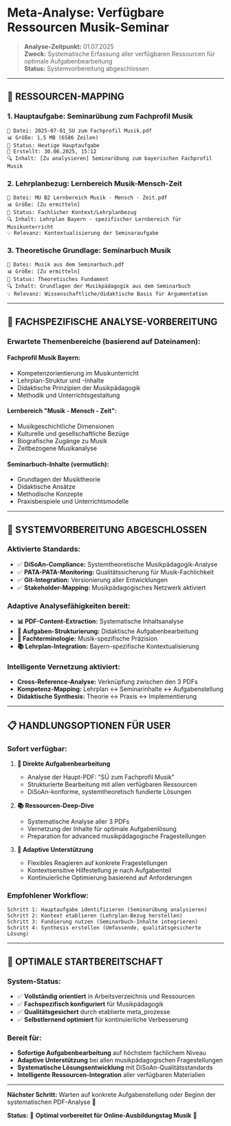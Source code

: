 # Meta-Analyse: Verfügbare Ressourcen Musik-Seminar

> **Analyse-Zeitpunkt:** 01.07.2025  
> **Zweck:** Systematische Erfassung aller verfügbaren Ressourcen für optimale Aufgabenbearbeitung  
> **Status:** Systemvorbereitung abgeschlossen

---

## **📄 RESSOURCEN-MAPPING**

### **1. Hauptaufgabe: Seminarübung zum Fachprofil Musik**
```
📄 Datei: 2025-07-01_SÜ zum Fachprofil Musik.pdf
📊 Größe: 1,5 MB (6586 Zeilen)
🎯 Status: Heutige Hauptaufgabe
📅 Erstellt: 30.06.2025, 15:12
🔍 Inhalt: [Zu analysieren] Seminarübung zum bayerischen Fachprofil Musik
```

### **2. Lehrplanbezug: Lernbereich Musik-Mensch-Zeit**
```
📄 Datei: MU B2 Lernbereich Musik - Mensch - Zeit.pdf
📊 Größe: [Zu ermitteln]
🎯 Status: Fachlicher Kontext/Lehrplanbezug
🔍 Inhalt: Lehrplan Bayern - spezifischer Lernbereich für Musikunterricht
💡 Relevanz: Kontextualisierung der Seminaraufgabe
```

### **3. Theoretische Grundlage: Seminarbuch Musik**
```
📄 Datei: Musik aus dem Seminarbuch.pdf
📊 Größe: [Zu ermitteln]
🎯 Status: Theoretisches Fundament
🔍 Inhalt: Grundlagen der Musikpädagogik aus dem Seminarbuch
💡 Relevanz: Wissenschaftliche/didaktische Basis für Argumentation
```

---

## **🎼 FACHSPEZIFISCHE ANALYSE-VORBEREITUNG**

### **Erwartete Themenbereiche (basierend auf Dateinamen):**

#### **Fachprofil Musik Bayern:**
- Kompetenzorientierung im Musikunterricht
- Lehrplan-Struktur und -Inhalte
- Didaktische Prinzipien der Musikpädagogik
- Methodik und Unterrichtsgestaltung

#### **Lernbereich "Musik - Mensch - Zeit":**
- Musikgeschichtliche Dimensionen
- Kulturelle und gesellschaftliche Bezüge
- Biografische Zugänge zu Musik
- Zeitbezogene Musikanalyse

#### **Seminarbuch-Inhalte (vermutlich):**
- Grundlagen der Musiktheorie
- Didaktische Ansätze
- Methodische Konzepte
- Praxisbeispiele und Unterrichtsmodelle

---

## **🔧 SYSTEMVORBEREITUNG ABGESCHLOSSEN**

### **Aktivierte Standards:**
- ✅ **DiSoAn-Compliance:** Systemtheoretische Musikpädagogik-Analyse
- ✅ **PATA-PATA-Monitoring:** Qualitätssicherung für Musik-Fachlichkeit
- ✅ **Git-Integration:** Versionierung aller Entwicklungen
- ✅ **Stakeholder-Mapping:** Musikpädagogisches Netzwerk aktiviert

### **Adaptive Analysefähigkeiten bereit:**
- **📊 PDF-Content-Extraction:** Systematische Inhaltsanalyse
- **🎯 Aufgaben-Strukturierung:** Didaktische Aufgabenbearbeitung
- **🎼 Fachterminologie:** Musik-spezifische Präzision
- **📚 Lehrplan-Integration:** Bayern-spezifische Kontextualisierung

### **Intelligente Vernetzung aktiviert:**
- **Cross-Reference-Analyse:** Verknüpfung zwischen den 3 PDFs
- **Kompetenz-Mapping:** Lehrplan ↔ Seminarinhalte ↔ Aufgabenstellung
- **Didaktische Synthesis:** Theorie ↔ Praxis ↔ Implementierung

---

## **📋 HANDLUNGSOPTIONEN FÜR USER**

### **Sofort verfügbar:**

1. **🎯 Direkte Aufgabenbearbeitung**
   - Analyse der Haupt-PDF: "SÜ zum Fachprofil Musik"
   - Strukturierte Bearbeitung mit allen verfügbaren Ressourcen
   - DiSoAn-konforme, systemtheoretisch fundierte Lösungen

2. **📚 Ressourcen-Deep-Dive**
   - Systematische Analyse aller 3 PDFs
   - Vernetzung der Inhalte für optimale Aufgabenlösung
   - Preparation for advanced musikpädagogische Fragestellungen

3. **🔄 Adaptive Unterstützung**
   - Flexibles Reagieren auf konkrete Fragestellungen
   - Kontextsensitive Hilfestellung je nach Aufgabenteil
   - Kontinuierliche Optimierung basierend auf Anforderungen

### **Empfohlener Workflow:**
```
Schritt 1: Hauptaufgabe identifizieren (Seminarübung analysieren)
Schritt 2: Kontext etablieren (Lehrplan-Bezug herstellen)  
Schritt 3: Fundierung nutzen (Seminarbuch-Inhalte integrieren)
Schritt 4: Synthesis erstellen (Umfassende, qualitätsgesicherte Lösung)
```

---

## **🚀 OPTIMALE STARTBEREITSCHAFT**

### **System-Status:**
- ✅ **Vollständig orientiert** in Arbeitsverzeichnis und Ressourcen
- ✅ **Fachspezifisch konfiguriert** für Musikpädagogik
- ✅ **Qualitätsgesichert** durch etablierte meta_prozesse
- ✅ **Selbstlernend optimiert** für kontinuierliche Verbesserung

### **Bereit für:**
- **Sofortige Aufgabenbearbeitung** auf höchstem fachlichem Niveau
- **Adaptive Unterstützung** bei allen musikpädagogischen Fragestellungen  
- **Systematische Lösungsentwicklung** mit DiSoAn-Qualitätsstandards
- **Intelligente Ressourcen-Integration** aller verfügbaren Materialien

---

**Nächster Schritt:** Warten auf konkrete Aufgabenstellung oder Beginn der systematischen PDF-Analyse 🎵

**Status:** 🎯 **Optimal vorbereitet für Online-Ausbildungstag Musik** 🚀